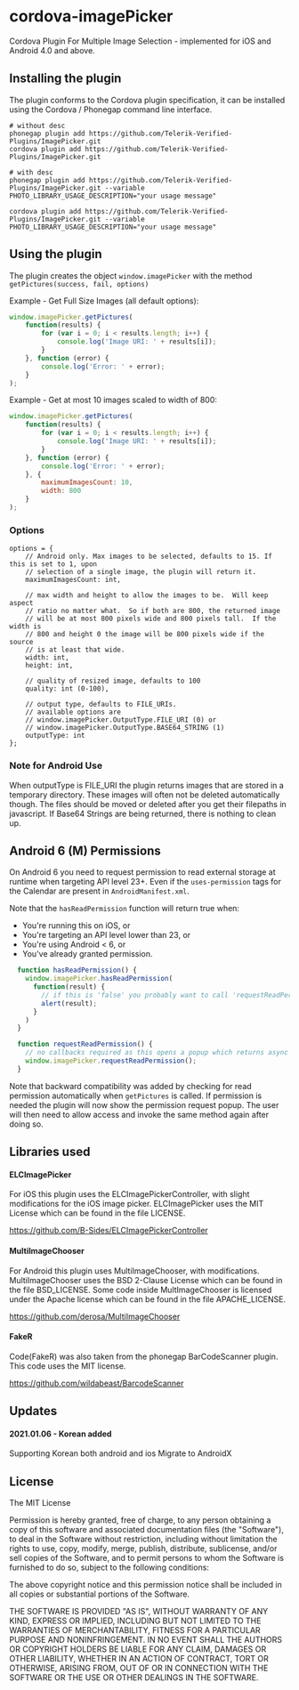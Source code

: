 cordova-imagePicker
===================

Cordova Plugin For Multiple Image Selection - implemented for iOS and Android 4.0 and above.

## Installing the plugin

The plugin conforms to the Cordova plugin specification, it can be installed
using the Cordova / Phonegap command line interface.

    # without desc
    phonegap plugin add https://github.com/Telerik-Verified-Plugins/ImagePicker.git
    cordova plugin add https://github.com/Telerik-Verified-Plugins/ImagePicker.git
    
    # with desc
    phonegap plugin add https://github.com/Telerik-Verified-Plugins/ImagePicker.git --variable PHOTO_LIBRARY_USAGE_DESCRIPTION="your usage message"

    cordova plugin add https://github.com/Telerik-Verified-Plugins/ImagePicker.git --variable PHOTO_LIBRARY_USAGE_DESCRIPTION="your usage message"


## Using the plugin

The plugin creates the object `window.imagePicker` with the method `getPictures(success, fail, options)`

Example - Get Full Size Images (all default options):
```javascript
window.imagePicker.getPictures(
    function(results) {
        for (var i = 0; i < results.length; i++) {
            console.log('Image URI: ' + results[i]);
        }
    }, function (error) {
        console.log('Error: ' + error);
    }
);
```

Example - Get at most 10 images scaled to width of 800:
```javascript
window.imagePicker.getPictures(
    function(results) {
        for (var i = 0; i < results.length; i++) {
            console.log('Image URI: ' + results[i]);
        }
    }, function (error) {
        console.log('Error: ' + error);
    }, {
        maximumImagesCount: 10,
        width: 800
    }
);
```

### Options

    options = {
        // Android only. Max images to be selected, defaults to 15. If this is set to 1, upon
        // selection of a single image, the plugin will return it.
        maximumImagesCount: int,
        
        // max width and height to allow the images to be.  Will keep aspect
        // ratio no matter what.  So if both are 800, the returned image
        // will be at most 800 pixels wide and 800 pixels tall.  If the width is
        // 800 and height 0 the image will be 800 pixels wide if the source
        // is at least that wide.
        width: int,
        height: int,
        
        // quality of resized image, defaults to 100
        quality: int (0-100),

        // output type, defaults to FILE_URIs.
        // available options are 
        // window.imagePicker.OutputType.FILE_URI (0) or 
        // window.imagePicker.OutputType.BASE64_STRING (1)
        outputType: int
    };
    
### Note for Android Use

When outputType is FILE_URI the plugin returns images that are stored in a temporary directory.  These images will often not be deleted automatically though.  The files should be moved or deleted after you get their filepaths in javascript. If Base64 Strings are being returned, there is nothing to clean up.

## Android 6 (M) Permissions
On Android 6 you need to request permission to read external storage at runtime when targeting API level 23+.
Even if the `uses-permission` tags for the Calendar are present in `AndroidManifest.xml`.

Note that the `hasReadPermission` function will return true when:

- You're running this on iOS, or
- You're targeting an API level lower than 23, or
- You're using Android < 6, or
- You've already granted permission.

```js
  function hasReadPermission() {
    window.imagePicker.hasReadPermission(
      function(result) {
        // if this is 'false' you probably want to call 'requestReadPermission' now
        alert(result);
      }
    )
  }

  function requestReadPermission() {
    // no callbacks required as this opens a popup which returns async
    window.imagePicker.requestReadPermission();
  }
```

Note that backward compatibility was added by checking for read permission automatically when `getPictures` is called.
If permission is needed the plugin will now show the permission request popup.
The user will then need to allow access and invoke the same method again after doing so.


## Libraries used

#### ELCImagePicker

For iOS this plugin uses the ELCImagePickerController, with slight modifications for the iOS image picker.  ELCImagePicker uses the MIT License which can be found in the file LICENSE.

https://github.com/B-Sides/ELCImagePickerController

#### MultiImageChooser

For Android this plugin uses MultiImageChooser, with modifications.  MultiImageChooser uses the BSD 2-Clause License which can be found in the file BSD_LICENSE.  Some code inside MultImageChooser is licensed under the Apache license which can be found in the file APACHE_LICENSE.

https://github.com/derosa/MultiImageChooser

#### FakeR

Code(FakeR) was also taken from the phonegap BarCodeScanner plugin.  This code uses the MIT license.

https://github.com/wildabeast/BarcodeScanner

## Updates
#### 2021.01.06 - Korean added
Supporting Korean both android and ios
Migrate to AndroidX

## License

The MIT License

Permission is hereby granted, free of charge, to any person obtaining a copy
of this software and associated documentation files (the "Software"), to deal
in the Software without restriction, including without limitation the rights
to use, copy, modify, merge, publish, distribute, sublicense, and/or sell
copies of the Software, and to permit persons to whom the Software is
furnished to do so, subject to the following conditions:

The above copyright notice and this permission notice shall be included in
all copies or substantial portions of the Software.

THE SOFTWARE IS PROVIDED "AS IS", WITHOUT WARRANTY OF ANY KIND, EXPRESS OR
IMPLIED, INCLUDING BUT NOT LIMITED TO THE WARRANTIES OF MERCHANTABILITY,
FITNESS FOR A PARTICULAR PURPOSE AND NONINFRINGEMENT. IN NO EVENT SHALL THE
AUTHORS OR COPYRIGHT HOLDERS BE LIABLE FOR ANY CLAIM, DAMAGES OR OTHER
LIABILITY, WHETHER IN AN ACTION OF CONTRACT, TORT OR OTHERWISE, ARISING FROM,
OUT OF OR IN CONNECTION WITH THE SOFTWARE OR THE USE OR OTHER DEALINGS IN
THE SOFTWARE.

